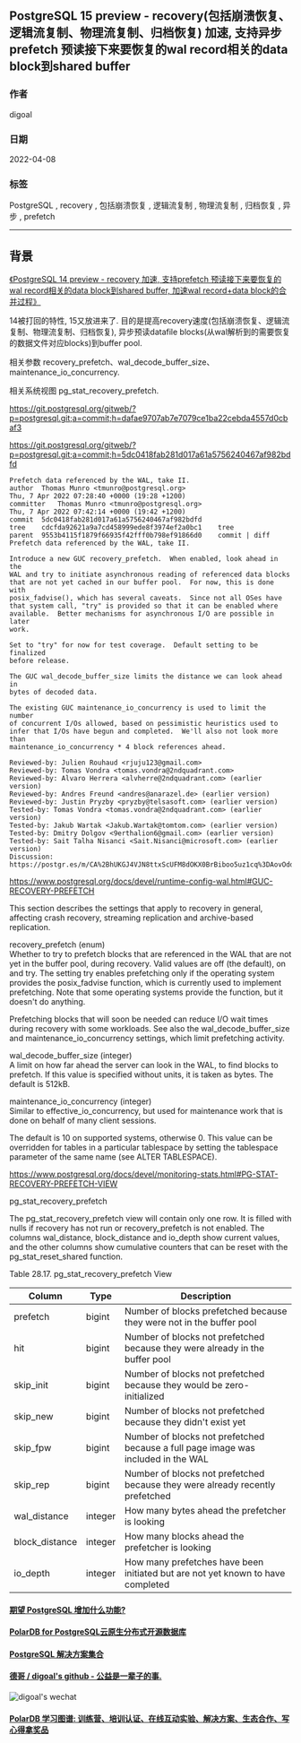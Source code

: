 ## PostgreSQL 15 preview - recovery(包括崩溃恢复、逻辑流复制、物理流复制、归档恢复) 加速, 支持异步prefetch 预读接下来要恢复的wal record相关的data block到shared buffer   
                                        
### 作者                                                
digoal                                                
                                                
### 日期                                                
2022-04-08                                               
                                                
### 标签                                                
PostgreSQL , recovery , 包括崩溃恢复 , 逻辑流复制 , 物理流复制 , 归档恢复 , 异步 , prefetch         
                                                
----                                                
                                                
## 背景           
[《PostgreSQL 14 preview - recovery 加速, 支持prefetch 预读接下来要恢复的wal record相关的data block到shared buffer, 加速wal record+data block的合并过程》](../202104/20210409_03.md)    
  
14被打回的特性, 15又放进来了. 目的是提高recovery速度(包括崩溃恢复、逻辑流复制、物理流复制、归档恢复), 异步预读datafile blocks(从wal解析到的需要恢复的数据文件对应blocks)到buffer pool.   
  
相关参数 recovery_prefetch、wal_decode_buffer_size、maintenance_io_concurrency.   
  
相关系统视图 pg_stat_recovery_prefetch.   
  
https://git.postgresql.org/gitweb/?p=postgresql.git;a=commit;h=dafae9707ab7e7079ce1ba22cebda4557d0cbaf3  
  
https://git.postgresql.org/gitweb/?p=postgresql.git;a=commit;h=5dc0418fab281d017a61a5756240467af982bdfd  
  
```  
Prefetch data referenced by the WAL, take II.  
author	Thomas Munro <tmunro@postgresql.org>	  
Thu, 7 Apr 2022 07:28:40 +0000 (19:28 +1200)  
committer	Thomas Munro <tmunro@postgresql.org>	  
Thu, 7 Apr 2022 07:42:14 +0000 (19:42 +1200)  
commit	5dc0418fab281d017a61a5756240467af982bdfd  
tree	cdcfda92621a9a7cd458999ede8f3974ef2a0bc1	tree  
parent	9553b4115f1879f66935f42fff0b798ef91866d0	commit | diff  
Prefetch data referenced by the WAL, take II.  
  
Introduce a new GUC recovery_prefetch.  When enabled, look ahead in the  
WAL and try to initiate asynchronous reading of referenced data blocks  
that are not yet cached in our buffer pool.  For now, this is done with  
posix_fadvise(), which has several caveats.  Since not all OSes have  
that system call, "try" is provided so that it can be enabled where  
available.  Better mechanisms for asynchronous I/O are possible in later  
work.  
  
Set to "try" for now for test coverage.  Default setting to be finalized  
before release.  
  
The GUC wal_decode_buffer_size limits the distance we can look ahead in  
bytes of decoded data.  
  
The existing GUC maintenance_io_concurrency is used to limit the number  
of concurrent I/Os allowed, based on pessimistic heuristics used to  
infer that I/Os have begun and completed.  We'll also not look more than  
maintenance_io_concurrency * 4 block references ahead.  
  
Reviewed-by: Julien Rouhaud <rjuju123@gmail.com>  
Reviewed-by: Tomas Vondra <tomas.vondra@2ndquadrant.com>  
Reviewed-by: Alvaro Herrera <alvherre@2ndquadrant.com> (earlier version)  
Reviewed-by: Andres Freund <andres@anarazel.de> (earlier version)  
Reviewed-by: Justin Pryzby <pryzby@telsasoft.com> (earlier version)  
Tested-by: Tomas Vondra <tomas.vondra@2ndquadrant.com> (earlier version)  
Tested-by: Jakub Wartak <Jakub.Wartak@tomtom.com> (earlier version)  
Tested-by: Dmitry Dolgov <9erthalion6@gmail.com> (earlier version)  
Tested-by: Sait Talha Nisanci <Sait.Nisanci@microsoft.com> (earlier version)  
Discussion: https://postgr.es/m/CA%2BhUKGJ4VJN8ttxScUFM8dOKX0BrBiboo5uz1cq%3DAovOddfHpA%40mail.gmail.com  
```  
  
  
https://www.postgresql.org/docs/devel/runtime-config-wal.html#GUC-RECOVERY-PREFETCH  
  
This section describes the settings that apply to recovery in general, affecting crash recovery, streaming replication and archive-based replication.  
  
recovery_prefetch (enum)  
Whether to try to prefetch blocks that are referenced in the WAL that are not yet in the buffer pool, during recovery. Valid values are off (the default), on and try. The setting try enables prefetching only if the operating system provides the posix_fadvise function, which is currently used to implement prefetching. Note that some operating systems provide the function, but it doesn't do anything.  
  
Prefetching blocks that will soon be needed can reduce I/O wait times during recovery with some workloads. See also the wal_decode_buffer_size and maintenance_io_concurrency settings, which limit prefetching activity.  
  
wal_decode_buffer_size (integer)  
A limit on how far ahead the server can look in the WAL, to find blocks to prefetch. If this value is specified without units, it is taken as bytes. The default is 512kB.  
  
maintenance_io_concurrency (integer)  
Similar to effective_io_concurrency, but used for maintenance work that is done on behalf of many client sessions.  
  
The default is 10 on supported systems, otherwise 0. This value can be overridden for tables in a particular tablespace by setting the tablespace parameter of the same name (see ALTER TABLESPACE).  
  
https://www.postgresql.org/docs/devel/monitoring-stats.html#PG-STAT-RECOVERY-PREFETCH-VIEW  
  
  
pg_stat_recovery_prefetch  
  
The pg_stat_recovery_prefetch view will contain only one row. It is filled with nulls if recovery has not run or recovery_prefetch is not enabled. The columns wal_distance, block_distance and io_depth show current values, and the other columns show cumulative counters that can be reset with the pg_stat_reset_shared function.  
  
Table 28.17. pg_stat_recovery_prefetch View  
  
Column	|Type	|Description  
---|---|---  
prefetch	|bigint	|Number of blocks prefetched because they were not in the buffer pool  
hit	|bigint	|Number of blocks not prefetched because they were already in the buffer pool  
skip_init	|bigint	|Number of blocks not prefetched because they would be zero-initialized  
skip_new	|bigint	|Number of blocks not prefetched because they didn't exist yet  
skip_fpw	|bigint	|Number of blocks not prefetched because a full page image was included in the WAL  
skip_rep	|bigint	|Number of blocks not prefetched because they were already recently prefetched  
wal_distance	|integer	|How many bytes ahead the prefetcher is looking  
block_distance	|integer	|How many blocks ahead the prefetcher is looking  
io_depth	|integer	|How many prefetches have been initiated but are not yet known to have completed  
  
    
  
#### [期望 PostgreSQL 增加什么功能?](https://github.com/digoal/blog/issues/76 "269ac3d1c492e938c0191101c7238216")
  
  
#### [PolarDB for PostgreSQL云原生分布式开源数据库](https://github.com/ApsaraDB/PolarDB-for-PostgreSQL "57258f76c37864c6e6d23383d05714ea")
  
  
#### [PostgreSQL 解决方案集合](https://yq.aliyun.com/topic/118 "40cff096e9ed7122c512b35d8561d9c8")
  
  
#### [德哥 / digoal's github - 公益是一辈子的事.](https://github.com/digoal/blog/blob/master/README.md "22709685feb7cab07d30f30387f0a9ae")
  
  
![digoal's wechat](../pic/digoal_weixin.jpg "f7ad92eeba24523fd47a6e1a0e691b59")
  
  
#### [PolarDB 学习图谱: 训练营、培训认证、在线互动实验、解决方案、生态合作、写心得拿奖品](https://www.aliyun.com/database/openpolardb/activity "8642f60e04ed0c814bf9cb9677976bd4")
  
